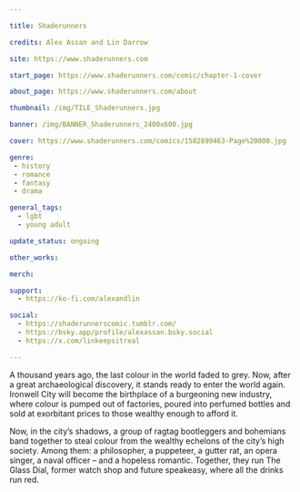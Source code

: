 ```yaml
---

title: Shaderunners

credits: Alex Assan and Lin Darrow

site: https://www.shaderunners.com

start_page: https://www.shaderunners.com/comic/chapter-1-cover

about_page: https://www.shaderunners.com/about

thumbnail: /img/TILE_Shaderunners.jpg

banner: /img/BANNER_Shaderunners_2400x600.jpg

cover: https://www.shaderunners.com/comics/1582899463-Page%20000.jpg

genre: 
 - history
 - romance
 - fantasy
 - drama

general_tags: 
  - lgbt
  - young adult

update_status: ongoing

other_works: 

merch: 

support:
  - https://ko-fi.com/alexandlin

social: 
  - https://shaderunnerscomic.tumblr.com/
  - https://bsky.app/profile/alexassan.bsky.social 
  - https://x.com/linkeepsitreal 

---
```


A thousand years ago, the last colour in the world faded to grey. Now, after a great archaeological discovery, it stands ready to enter the world again. Ironwell City will become the birthplace of a burgeoning new industry, where colour is pumped out of factories, poured into perfumed bottles and sold at exorbitant prices to those wealthy enough to afford it.

Now, in the city’s shadows, a group of ragtag bootleggers and bohemians band together to steal colour from the wealthy echelons of the city’s high society. Among them: a philosopher, a puppeteer, a gutter rat, an opera singer, a naval officer – and a hopeless romantic. Together, they run The Glass Dial, former watch shop and future speakeasy, where all the drinks run red.
